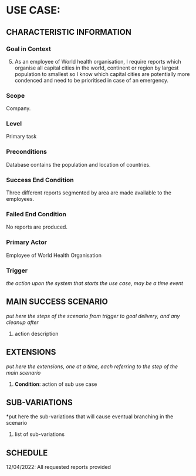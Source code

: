 # USE CASE: <number> <the name should be the goal as a short active verb phrase>

## CHARACTERISTIC INFORMATION

### Goal in Context

5. As an employee of World health organisation, I require reports which organise all capital cities in the world, continent or region by largest population to smallest so I know which capital cities are potentially more condenced and need to be prioritised in case of an emergency.

### Scope

Company.

### Level

Primary task

### Preconditions

Database contains the population and location of countries.

### Success End Condition

Three different reports segmented by area are made available to the employees.

### Failed End Condition

No reports are produced.

### Primary Actor

Employee of World Health Organisation

### Trigger

*the action upon the system that starts the use case, may be a time event*

## MAIN SUCCESS SCENARIO

*put here the steps of the scenario from trigger to goal delivery, and any cleanup after*

1. action description

## EXTENSIONS

*put here the extensions, one at a time, each referring to the step of the main scenario*

1. **Condition**: action of sub use case

## SUB-VARIATIONS

*put here the sub-variations that will cause eventual branching in the scenario

1. list of sub-variations

## SCHEDULE

12/04/2022: All requested reports provided 
